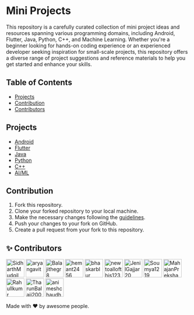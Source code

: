 # Mini Projects
This repository is a carefully curated collection of mini project ideas and resources spanning various programming domains, including Android, Flutter, Java, Python, C++, and Machine Learning. Whether you're a beginner looking for hands-on coding experience or an experienced developer seeking inspiration for small-scale projects, this repository offers a diverse range of project suggestions and reference materials to help you get started and enhance your skills. 

## Table of Contents
- [Projects](#projects)
- [Contribution](#contribution)
- [Contributors](#contributors)

## Projects
- [Android](./android/README.md)
- [Flutter](./flutter/README.md)
- [Java](./java/README.md)
- [Python](./python/README.md)
- [C++](./cpp/README.md)
- [AI/ML](./ml/README.md)

## Contribution
1. Fork this repository.
2. Clone your forked repository to your local machine.
3. Make the necessary changes following the [guidelines](./CONTRIBUTING.md).
4. Push your changes to your fork on GitHub.
5. Create a pull request from your fork to this repository.

<!-- CONTRIBUTORS:START -->
## ✨ Contributors

[<img src="https://avatars.githubusercontent.com/u/68889544?v=4" width="50px;" alt="SidharthMudgil"/>](https://github.com/SidharthMudgil) [<img src="https://avatars.githubusercontent.com/u/45901539?v=4" width="50px;" alt="aryangavit"/>](https://github.com/aryangavit) [<img src="https://avatars.githubusercontent.com/u/92166294?v=4" width="50px;" alt="Balajithegr8"/>](https://github.com/Balajithegr8) [<img src="https://avatars.githubusercontent.com/u/222167922?v=4" width="50px;" alt="hemant2456"/>](https://github.com/hemant2456) [<img src="https://avatars.githubusercontent.com/u/85757758?v=4" width="50px;" alt="bhaskarblur"/>](https://github.com/bhaskarblur) [<img src="https://avatars.githubusercontent.com/u/78465651?v=4" width="50px;" alt="newtoallofthis123"/>](https://github.com/newtoallofthis123) [<img src="https://avatars.githubusercontent.com/u/68738624?v=4" width="50px;" alt="JenilGajjar20"/>](https://github.com/JenilGajjar20) [<img src="https://avatars.githubusercontent.com/u/79699495?v=4" width="50px;" alt="Soumya1219"/>](https://github.com/Soumya1219) [<img src="https://avatars.githubusercontent.com/u/121788863?v=4" width="50px;" alt="MahajanPreksha"/>](https://github.com/MahajanPreksha) [<img src="https://avatars.githubusercontent.com/u/42183055?v=4" width="50px;" alt="Rahullkumr"/>](https://github.com/Rahullkumr) [<img src="https://avatars.githubusercontent.com/u/95350584?v=4" width="50px;" alt="TharunBalaji2004"/>](https://github.com/TharunBalaji2004) [<img src="https://avatars.githubusercontent.com/u/111721851?v=4" width="50px;" alt="animeshchaudhri"/>](https://github.com/animeshchaudhri)

Made with ❤️ by awesome people.
<!-- CONTRIBUTORS:END -->
